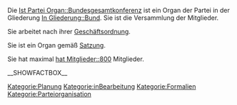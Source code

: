 Die [Ist Partei
Organ::Bundesgesamtkonferenz](/wiki/Ist_Partei_Organ::Bundesgesamtkonferenz.md)
ist ein Organ der Partei in der Gliederung [In
Gliederung::Bund](/wiki/In_Gliederung::Bund.md). Sie ist die
Versammlung der Mitglieder.

Sie arbeitet nach ihrer [
Geschäftsordnung](/wiki/Hat_Geschäftsordnung::Go_Bundesgesamtkonferenz.md).

Sie ist ein Organ gemäß [
Satzung](/wiki/Ist_definiert_in_Satzung::Satzung#.C2.A7_10_Die_Bundesgesamtkonferenz.md).

Sie hat maximal [hat Mitglieder::800](hat_Mitglieder::800.md)
Mitglieder.

\_\_SHOWFACTBOX\_\_

[Kategorie:Planung](/wiki/Kategorie:Planung.md)
[Kategorie:inBearbeitung](/wiki/Kategorie:inBearbeitung.md)
[Kategorie:Formalien](/wiki/Kategorie:Formalien.md)
[Kategorie:Parteiorganisation](/wiki/Kategorie:Parteiorganisation.md)
